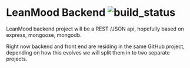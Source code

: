 # LeanMood Backend ![build_status](https://travis-ci.org/Lemoncode/LeanMoodBackend.svg?branch=master)

LeanMood backend project will be a REST /JSON api, hopefully based on express, mongoose, mongodb.

Right now backend and front end are residing in the same GitHub project, depending on how this evolves we will split them in to two separate projects.
